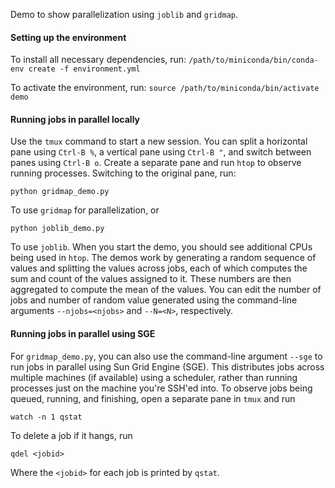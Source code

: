 Demo to show parallelization using `joblib` and `gridmap`.

#### Setting up the environment

To install all necessary dependencies, run:
`/path/to/miniconda/bin/conda-env create -f environment.yml`

To activate the environment, run:
`source /path/to/miniconda/bin/activate demo`

#### Running jobs in parallel locally

Use the `tmux` command to start a new session. You can split a horizontal pane using `Ctrl-B %`, a vertical pane using `Ctrl-B "`, and switch between panes using `Ctrl-B o`. Create a separate pane and run `htop` to observe running processes. Switching to the original pane, run:

`python gridmap_demo.py`

To use `gridmap` for parallelization, or 

`python joblib_demo.py`

To use `joblib`. When you start the demo, you should see additional CPUs being used in `htop`. The demos work by generating a random sequence of values and splitting the values across jobs, each of which computes the sum and count of the values assigned to it. These numbers are then aggregated to compute the mean of the values. You can edit the number of jobs and number of random value generated using the command-line arguments `--njobs=<njobs>` and `--N=<N>`, respectively.

#### Running jobs in parallel using SGE

For `gridmap_demo.py`, you can also use the command-line argument `--sge` to run jobs in parallel using Sun Grid Engine (SGE). This distributes jobs across multiple machines (if available) using a scheduler, rather than running processes just on the machine you're SSH'ed into. To observe jobs being queued, running, and finishing, open a separate pane in `tmux` and run

`watch -n 1 qstat`

To delete a job if it hangs, run

`qdel <jobid>`

Where the `<jobid>` for each job is printed by `qstat`.